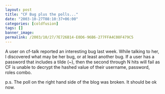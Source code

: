 ```yaml
---
layout: post
title: "CF Bug plus the polls..."
date: "2003-10-27T08:10:37+06:00"
categories: [coldfusion]
tags: []
banner_image: 
permalink: /2003/10/27/7E726B14-E0D6-96B6-277FFA4C08F479C5
---
```


A user on cf-talk reported an interesting bug last week. While talking to her, I discovered what may be her bug, or at least another bug. If a user has a password that includes a tilde (~), then the second through N hits will fail as CF is unable to decrypt the hashed value of their username, password, roles combo. 

p.s. The poll on the right hand side of the blog was broken. It should be ok now.